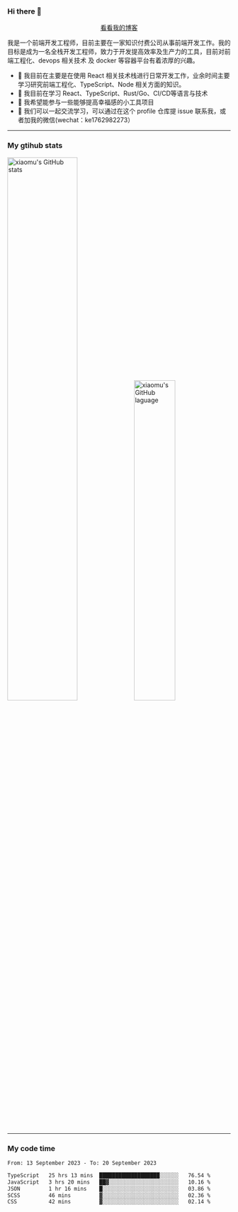 ### Hi there 👋

<p align="center">
  <a href="https://real-jacket.github.io">看看我的博客</a>
</p>

我是一个前端开发工程师，目前主要在一家知识付费公司从事前端开发工作。我的目标是成为一名全栈开发工程师，致力于开发提高效率及生产力的工具，目前对前端工程化、devops 相关技术 及 docker 等容器平台有着浓厚的兴趣。

- 🔭 我目前在主要是在使用 React 相关技术栈进行日常开发工作，业余时间主要学习研究前端工程化、TypeScript、Node 相关方面的知识。
- 🌱 我目前在学习 React、TypeScript、Rust/Go、CI/CD等语言与技术
- 👯 我希望能参与一些能够提高幸福感的小工具项目
- 💬 我们可以一起交流学习，可以通过在这个 profile 仓库提 issue 联系我，或者加我的微信(wechat：ke1762982273）

***

### My gtihub stats

<a><img src="https://github-readme-stats-git-masterrstaa-rickstaa.vercel.app/api?username=real-jacket&&show_icons=true" title="xiaomu's GitHub stats" alt="xiaomu's GitHub stats" style="width:56%;"/></a>
<a><img src="https://github-readme-stats-git-masterrstaa-rickstaa.vercel.app/api/top-langs/?username=real-jacket&layout=compact" title="xiaomu's GitHub laguage" alt="xiaomu's GitHub laguage" style="width:43%;"/><a/>

***

### My code time

<!--START_SECTION:waka-->

```txt
From: 13 September 2023 - To: 20 September 2023

TypeScript   25 hrs 13 mins  ███████████████████░░░░░░   76.54 %
JavaScript   3 hrs 20 mins   ██▓░░░░░░░░░░░░░░░░░░░░░░   10.16 %
JSON         1 hr 16 mins    █░░░░░░░░░░░░░░░░░░░░░░░░   03.86 %
SCSS         46 mins         ▓░░░░░░░░░░░░░░░░░░░░░░░░   02.36 %
CSS          42 mins         ▓░░░░░░░░░░░░░░░░░░░░░░░░   02.14 %
```

<!--END_SECTION:waka-->
